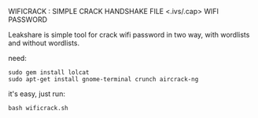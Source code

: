WIFICRACK : SIMPLE CRACK HANDSHAKE FILE <.ivs/.cap> WIFI PASSWORD

Leakshare is simple tool for crack wifi password in two way, with wordlists and without wordlists.

need:
```
sudo gem install lolcat
sudo apt-get install gnome-terminal crunch aircrack-ng
```

it's easy, just run:
```
bash wificrack.sh
```
